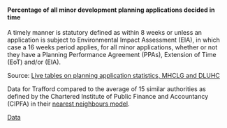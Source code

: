 #### Percentage of all minor development planning applications decided in time

A timely manner is statutory defined as within 8 weeks or unless an application is subject to Environmental Impact Assessment (EIA), in which case a 16 weeks period applies, for all minor applications, whether or not they have a Planning Performance Agreement (PPAs), Extension of Time (EoT) and/or (EIA).

Source: <a href="https://www.gov.uk/government/statistical-data-sets/live-tables-on-planning-application-statistics" target="_blank">Live tables on planning application statistics, MHCLG and DLUHC</a>

Data for Trafford compared to the average of 15 similar authorities as defined by the Chartered Institute of Public Finance and Accountancy (CIPFA) in their <a href='https://www.cipfa.org/services/cipfastats/nearest-neighbour-model' target='_blank'>nearest neighbours model</a>.

<a href="https://www.trafforddatalab.io/trafford_themes/data/economy/planning_aplications_minor.csv" aria-label="Download the data" class="downloadButton" target="_blank" download>Data <span class="fas fa-download"></span></a>
